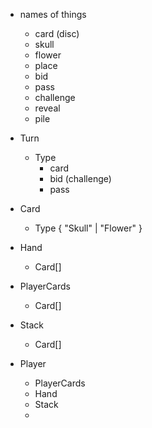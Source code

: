 * names of things
  * card (disc)
  * skull
  * flower
  * place
  * bid
  * pass
  * challenge
  * reveal
  * pile

* Turn
  * Type
    * card
    * bid (challenge)
    * pass

* Card
  * Type { "Skull" | "Flower" }

* Hand
  * Card[]

* PlayerCards
  * Card[]

* Stack
  * Card[]

* Player
  * PlayerCards
  * Hand
  * Stack
  *